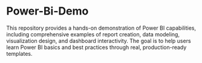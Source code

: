 # Power-Bi-Demo
This repository provides a hands-on demonstration of Power BI capabilities, including comprehensive examples of report creation, data modeling, visualization design, and dashboard interactivity. The goal is to help users learn Power BI basics and best practices through real, production-ready templates.
